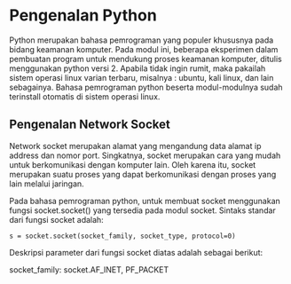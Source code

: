 # Pengenalan Python

Python merupakan bahasa pemrograman yang populer khususnya pada bidang keamanan komputer. Pada modul ini, beberapa eksperimen dalam pembuatan program untuk mendukung proses keamanan komputer, ditulis menggunakan python versi 2. Apabila tidak ingin rumit, maka pakailah sistem operasi linux varian terbaru, misalnya : ubuntu, kali linux, dan lain sebagainya. Bahasa pemrograman python beserta modul-modulnya sudah terinstall otomatis di sistem operasi linux.


## Pengenalan Network Socket

Network socket merupakan alamat yang mengandung data alamat ip address dan nomor port. Singkatnya, socket merupakan cara yang mudah untuk berkomunikasi dengan komputer lain. Oleh karena itu, socket merupakan suatu proses yang dapat berkomunikasi dengan proses yang lain melalui jaringan.

Pada bahasa pemrograman python, untuk membuat socket menggunakan fungsi socket.socket() yang tersedia pada modul socket. Sintaks standar dari fungsi socket adalah:

```s = socket.socket(socket_family, socket_type, protocol=0)```

Deskripsi parameter dari fungsi socket diatas adalah sebagai berikut:

socket_family: socket.AF_INET, PF_PACKET